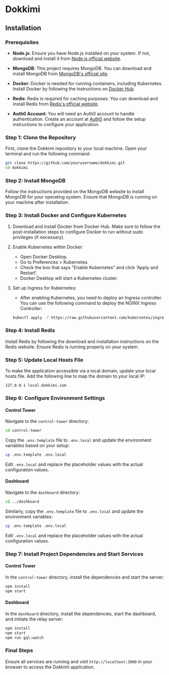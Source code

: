 # Dokkimi

## Installation

### Prerequisites

- **Node.js**: Ensure you have Node.js installed on your system. If not, download and install it from [Node.js official website](https://nodejs.org/).

- **MongoDB**: This project requires MongoDB. You can download and install MongoDB from [MongoDB's official site](https://www.mongodb.com/try/download/community).

- **Docker**: Docker is needed for running containers, including Kubernetes. Install Docker by following the instructions on [Docker Hub](https://docs.docker.com/get-docker/).

- **Redis**: Redis is required for caching purposes. You can download and install Redis from [Redis's official website](https://redis.io/download).

- **Auth0 Account**: You will need an Auth0 account to handle authentication. Create an account at [Auth0](https://auth0.com/) and follow the setup instructions to configure your application.

### Step 1: Clone the Repository

First, clone the Dokkimi repository to your local machine. Open your terminal and run the following command:

```bash
git clone https://github.com/yourusername/dokkimi.git
cd dokkimi
```

### Step 2: Install MongoDB

Follow the instructions provided on the MongoDB website to install MongoDB for your operating system. Ensure that MongoDB is running on your machine after installation.

### Step 3: Install Docker and Configure Kubernetes

1. Download and install Docker from Docker Hub. Make sure to follow the post-installation steps to configure Docker to run without sudo privileges (if necessary).
2. Enable Kubernetes within Docker:

   - Open Docker Desktop.
   - Go to Preferences > Kubernetes.
   - Check the box that says "Enable Kubernetes" and click 'Apply and Restart'.
   - Docker Desktop will start a Kubernetes cluster.

3. Set up Ingress for Kubernetes:

   - After enabling Kubernetes, you need to deploy an Ingress controller. You can use the following command to deploy the NGINX Ingress Controller:

   ```bash
   kubectl apply -f https://raw.githubusercontent.com/kubernetes/ingress-nginx/main/deploy/static/provider/cloud/deploy.yaml
   ```

### Step 4: Install Redis

Install Redis by following the download and installation instructions on the Redis website. Ensure Redis is running properly on your system.

### Step 5: Update Local Hosts File

To make the application accessible via a local domain, update your local hosts file. Add the following line to map the domain to your local IP:

```plaintext
127.0.0.1 local.dokkimi.com
```

### Step 6: Configure Environment Settings

#### Control Tower

Navigate to the `control-tower` directory:

```bash
cd control-tower
```

Copy the `.env.template` file to `.env.local` and update the environment variables based on your setup:

```bash
cp .env.template .env.local
```

Edit `.env.local` and replace the placeholder values with the actual configuration values.

#### Dashboard

Navigate to the `dashboard` directory:

```bash
cd ../dashboard
```

Similarly, copy the `.env.template` file to `.env.local` and update the environment variables:

```bash
cp .env.template .env.local
```

Edit `.env.local` and replace the placeholder values with the actual configuration values.

### Step 7: Install Project Dependencies and Start Services

#### Control Tower

In the `control-tower` directory, install the dependencies and start the server:

```bash
npm install
npm start
```

#### Dashboard

In the `dashboard` directory, install the dependencies, start the dashboard, and initiate the relay server:

```bash
npm install
npm start
npm run gql:watch
```

### Final Steps

Ensure all services are running and visit `http://localhost:3000` in your browser to access the Dokkimi application.

